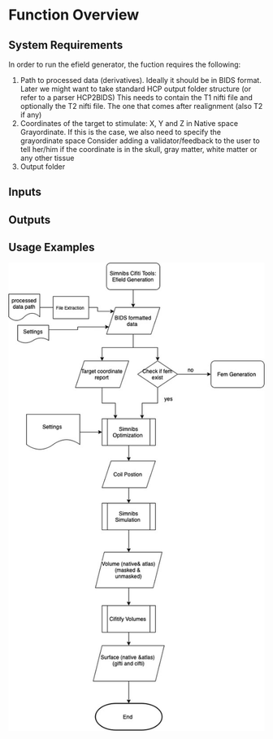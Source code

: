  Function Overview 
===============


System Requirements 
--------------- 

In order to run the efield generator, the fuction requires the following:

1. Path to processed data (derivatives). Ideally it should be in BIDS format. Later we might want to take standard HCP output folder structure (or refer to a parser HCP2BIDS)
This needs to contain the T1 nifti file and optionally the T2 nifti file. The one that comes after realignment (also T2 if any)
2. Coordinates of the target to stimulate: X, Y and Z in Native space
Grayordinate. If this is the case, we also need to specify the grayordinate space
Consider adding a validator/feedback to the user to tell her/him if the coordinate is in the skull, gray matter, white matter or any other tissue
3. Output folder



Inputs 
--------------- 


Outputs 
---------------


Usage Examples 
--------------- 


![Simnibs Cifti Tools Efield Generation Flow Diagram](TMS_flow.jpg)


